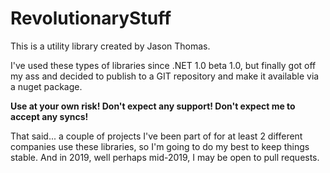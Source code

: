 # RevolutionaryStuff

This is a utility library created by Jason Thomas.  

I've used these types of libraries since .NET 1.0 beta 1.0, but finally got off my ass and decided to publish to a GIT repository and make it available via a nuget package.  

**Use at your own risk!  Don't expect any support!  Don't expect me to accept any syncs!**

That said... a couple of projects I've been part of for at least 2 different companies use these libraries, so I'm going to do my best to keep things stable. And in 2019, well perhaps mid-2019, I may be open to pull requests.
